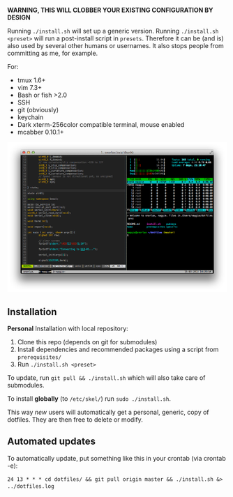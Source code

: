 **WARNING, THIS WILL CLOBBER YOUR EXISTING CONFIGURATION BY DESIGN**

Running `./install.sh` will set up a generic version. Running `./install.sh <preset>`
will run a post-install script in `presets`. Therefore it can be (and is) also used
by several other humans or usernames. It also stops people from committing as me, for example.

For:

  * tmux 1.6+
  * vim 7.3+
  * Bash or fish >2.0
  * SSH
  * git (obviously)
  * keychain
  * Dark xterm-256color compatible terminal, mouse enabled
  * mcabber 0.10.1+


![Screenshot](screenshot.png "Why do all terminal screenshots show top or htop running?")


Installation
------------

**Personal** Installation with local repository:

  1. Clone this repo (depends on git for submodules)
  2. Install dependencies and recommended packages using a script from `prerequisites/`
  3. Run `./install.sh <preset>`

To update, run `git pull && ./install.sh` which will also take care of submodules.

To install **globally** (to `/etc/skel/`) run `sudo ./install.sh`.

This way *new* users will automatically get a personal, generic, copy of dotfiles. They
are then free to delete or modify.

Automated updates
-----------------

To automatically  update, put something like this in your crontab (via crontab -e):

	24 13 * * * cd dotfiles/ && git pull origin master && ./install.sh &> ../dotfiles.log

